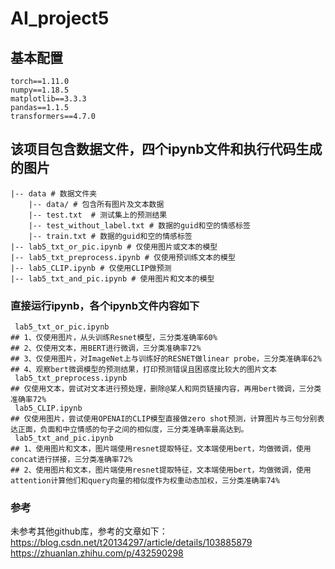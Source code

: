 # AI_project5
## 基本配置
```
torch==1.11.0
numpy==1.18.5
matplotlib==3.3.3
pandas==1.1.5
transformers==4.7.0
```
## 该项目包含数据文件，四个ipynb文件和执行代码生成的图片
```
|-- data # 数据文件夹
    |-- data/ # 包含所有图片及文本数据
    |-- test.txt  # 测试集上的预测结果
    |-- test_without_label.txt # 数据的guid和空的情感标签
    |-- train.txt # 数据的guid和空的情感标签
|-- lab5_txt_or_pic.ipynb # 仅使用图片或文本的模型
|-- lab5_txt_preprocess.ipynb # 仅使用预训练文本的模型
|-- lab5_CLIP.ipynb # 仅使用CLIP做预测
|-- lab5_txt_and_pic.ipynb # 使用图片和文本的模型
```
### 直接运行ipynb，各个ipynb文件内容如下
```
 lab5_txt_or_pic.ipynb
## 1、仅使用图片，从头训练Resnet模型，三分类准确率60%
## 2、仅使用文本，用BERT进行微调，三分类准确率72%
## 3、仅使用图片，对ImageNet上与训练好的RESNET做linear probe，三分类准确率62%
## 4、观察bert微调模型的预测结果，打印预测错误且困惑度比较大的图片文本
 lab5_txt_preprocess.ipynb
## 仅使用文本，尝试对文本进行预处理，删除@某人和网页链接内容，再用bert微调，三分类准确率72%
 lab5_CLIP.ipynb
## 仅使用图片，尝试使用OPENAI的CLIP模型直接做zero shot预测，计算图片与三句分别表达正面，负面和中立情感的句子之间的相似度，三分类准确率最高达到。
 lab5_txt_and_pic.ipynb
## 1、使用图片和文本，图片端使用resnet提取特征，文本端使用bert，均做微调，使用concat进行拼接，三分类准确率72%
## 2、使用图片和文本，图片端使用resnet提取特征，文本端使用bert，均做微调，使用attention计算他们和query向量的相似度作为权重动态加权，三分类准确率74%
```
### 参考
未参考其他github库，参考的文章如下：
https://blog.csdn.net/t20134297/article/details/103885879
https://zhuanlan.zhihu.com/p/432590298

